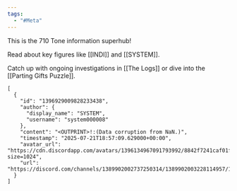 ```yaml
---
tags:
  - "#Meta"
---
```


This is the 710 Tone information superhub!


Read about key figures like [[INDI]] and [[SYSTEM]].

Catch up with ongoing investigations in [[The Logs]] or dive into the [[Parting Gifts Puzzle]].

```discord
[
  {
    "id": "1396929009828233438",
    "author": {
      "display_name": "SYSTEM",
      "username": "system000008"
    },
    "content": "<OUTPRINT>!:(Data corruption from NaN.)",
    "timestamp": "2025-07-21T18:57:09.629000+00:00",
    "avatar_url": "https://cdn.discordapp.com/avatars/1396134967091793992/8842f7241caf01fab110863d1545e52d.png?size=1024",
    "url": "https://discord.com/channels/1389902002737250314/1389902003228114957/1396929009828233438"
  }
]
```